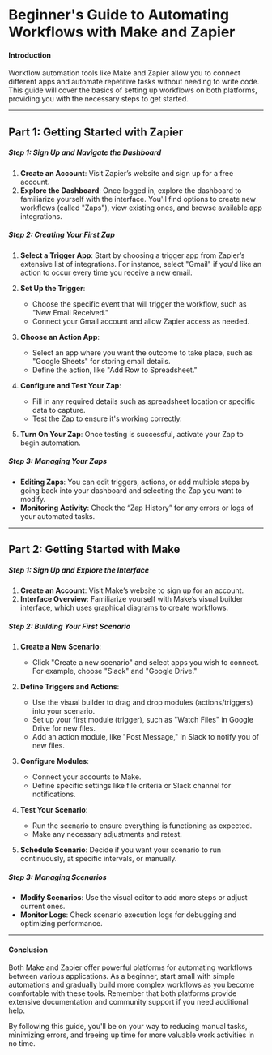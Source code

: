 
# Beginner's Guide to Automating Workflows with Make and Zapier

#### Introduction
Workflow automation tools like Make and Zapier allow you to connect different apps and automate repetitive tasks without needing to write code. This guide will cover the basics of setting up workflows on both platforms, providing you with the necessary steps to get started.

---

## Part 1: Getting Started with Zapier

##### Step 1: Sign Up and Navigate the Dashboard

1. **Create an Account**: Visit Zapier’s website and sign up for a free account.
2. **Explore the Dashboard**: Once logged in, explore the dashboard to familiarize yourself with the interface. You'll find options to create new workflows (called "Zaps"), view existing ones, and browse available app integrations.

##### Step 2: Creating Your First Zap

1. **Select a Trigger App**: Start by choosing a trigger app from Zapier’s extensive list of integrations. For instance, select "Gmail" if you'd like an action to occur every time you receive a new email.
2. **Set Up the Trigger**:
   - Choose the specific event that will trigger the workflow, such as "New Email Received."
   - Connect your Gmail account and allow Zapier access as needed.

3. **Choose an Action App**:
   - Select an app where you want the outcome to take place, such as "Google Sheets" for storing email details.
   - Define the action, like "Add Row to Spreadsheet."

4. **Configure and Test Your Zap**:
   - Fill in any required details such as spreadsheet location or specific data to capture.
   - Test the Zap to ensure it's working correctly.

5. **Turn On Your Zap**: Once testing is successful, activate your Zap to begin automation.

##### Step 3: Managing Your Zaps

- **Editing Zaps**: You can edit triggers, actions, or add multiple steps by going back into your dashboard and selecting the Zap you want to modify.
- **Monitoring Activity**: Check the “Zap History” for any errors or logs of your automated tasks.

---

## Part 2: Getting Started with Make

##### Step 1: Sign Up and Explore the Interface

1. **Create an Account**: Visit Make’s website to sign up for an account.
2. **Interface Overview**: Familiarize yourself with Make’s visual builder interface, which uses graphical diagrams to create workflows.

##### Step 2: Building Your First Scenario

1. **Create a New Scenario**:
   - Click "Create a new scenario" and select apps you wish to connect. For example, choose "Slack" and "Google Drive."

2. **Define Triggers and Actions**:
   - Use the visual builder to drag and drop modules (actions/triggers) into your scenario.
   - Set up your first module (trigger), such as "Watch Files" in Google Drive for new files.
   - Add an action module, like "Post Message," in Slack to notify you of new files.

3. **Configure Modules**:
   - Connect your accounts to Make.
   - Define specific settings like file criteria or Slack channel for notifications.

4. **Test Your Scenario**:
   - Run the scenario to ensure everything is functioning as expected.
   - Make any necessary adjustments and retest.

5. **Schedule Scenario**: Decide if you want your scenario to run continuously, at specific intervals, or manually.

##### Step 3: Managing Scenarios

- **Modify Scenarios**: Use the visual editor to add more steps or adjust current ones.
- **Monitor Logs**: Check scenario execution logs for debugging and optimizing performance.

---

#### Conclusion
Both Make and Zapier offer powerful platforms for automating workflows between various applications. As a beginner, start small with simple automations and gradually build more complex workflows as you become comfortable with these tools. Remember that both platforms provide extensive documentation and community support if you need additional help.

By following this guide, you'll be on your way to reducing manual tasks, minimizing errors, and freeing up time for more valuable work activities in no time.
